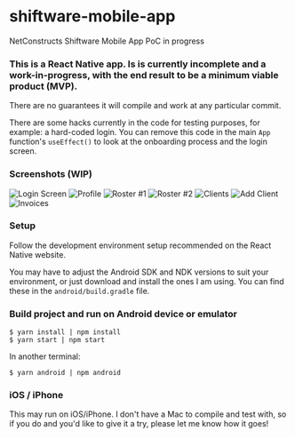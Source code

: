 # shiftware-mobile-app
NetConstructs Shiftware Mobile App PoC in progress

### This is a React Native app.  Is is currently incomplete and a work-in-progress, with the end result to be a minimum viable product (MVP).

There are no guarantees it will compile and work at any particular commit.

There are some hacks currently in the code for testing purposes, for example: a hard-coded login.  You can remove this code in the main `App` function's `useEffect()` to look at the onboarding process and the login screen.

### Screenshots (WIP)

![Login Screen](screenshots/1.jpg)
![Profile](screenshots/2.jpg)
![Roster #1](screenshots/3.jpg)
![Roster #2](screenshots/4.jpg)
![Clients](screenshots/5.jpg)
![Add Client](screenshots/6.jpg)
![Invoices](screenshots/7.jpg)


### Setup

Follow the development environment setup recommended on the React Native website.

You may have to adjust the Android SDK and NDK versions to suit your environment, or just download and install the ones I am using. You can find these in the `android/build.gradle` file.

### Build project and run on Android device or emulator

```
$ yarn install | npm install
$ yarn start | npm start
```

In another terminal:

```
$ yarn android | npm android
```

### iOS / iPhone

This may run on iOS/iPhone.  I don't have a Mac to compile and test with, so if you do and you'd like to give it a try, please let me know how it goes!
